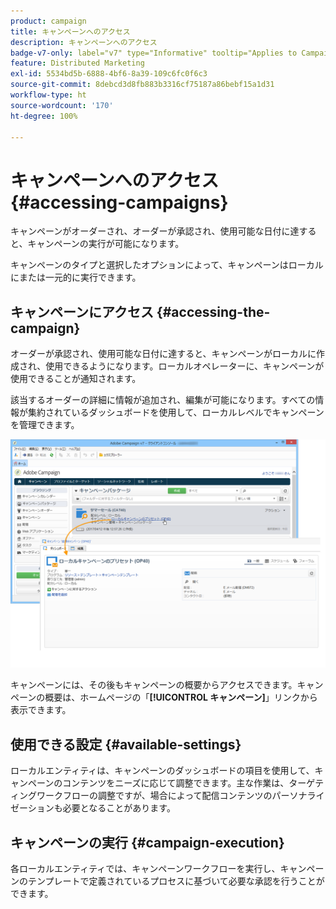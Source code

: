 ```yaml
---
product: campaign
title: キャンペーンへのアクセス
description: キャンペーンへのアクセス
badge-v7-only: label="v7" type="Informative" tooltip="Applies to Campaign Classic v7 only"
feature: Distributed Marketing
exl-id: 5534bd5b-6888-4bf6-8a39-109c6fc0f6c3
source-git-commit: 8debcd3d8fb883b3316cf75187a86bebf15a1d31
workflow-type: ht
source-wordcount: '170'
ht-degree: 100%

---
```


# キャンペーンへのアクセス{#accessing-campaigns}



キャンペーンがオーダーされ、オーダーが承認され、使用可能な日付に達すると、キャンペーンの実行が可能になります。

キャンペーンのタイプと選択したオプションによって、キャンペーンはローカルにまたは一元的に実行できます。

## キャンペーンにアクセス {#accessing-the-campaign}

オーダーが承認され、使用可能な日付に達すると、キャンペーンがローカルに作成され、使用できるようになります。ローカルオペレーターに、キャンペーンが使用できることが通知されます。

該当するオーダーの詳細に情報が追加され、編集が可能になります。すべての情報が集約されているダッシュボードを使用して、ローカルレベルでキャンペーンを管理できます。

![](assets/mkg_dist_local_op_edit_new_op1.png)

キャンペーンには、その後もキャンペーンの概要からアクセスできます。キャンペーンの概要は、ホームページの「**[!UICONTROL キャンペーン]**」リンクから表示できます。

## 使用できる設定 {#available-settings}

ローカルエンティティは、キャンペーンのダッシュボードの項目を使用して、キャンペーンのコンテンツをニーズに応じて調整できます。主な作業は、ターゲティングワークフローの調整ですが、場合によって配信コンテンツのパーソナライゼーションも必要となることがあります。

## キャンペーンの実行 {#campaign-execution}

各ローカルエンティティでは、キャンペーンワークフローを実行し、キャンペーンのテンプレートで定義されているプロセスに基づいて必要な承認を行うことができます。
